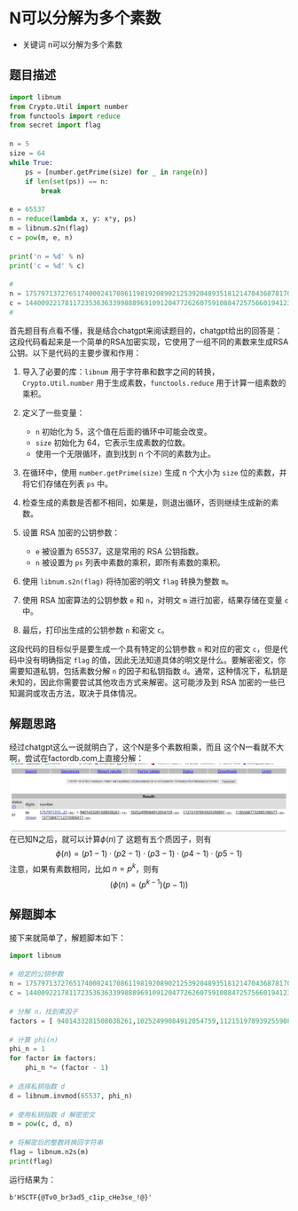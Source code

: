 # N可以分解为多个素数
- 关键词 n可以分解为多个素数
## 题目描述
```python
import libnum
from Crypto.Util import number
from functools import reduce
from secret import flag

n = 5
size = 64
while True:
    ps = [number.getPrime(size) for _ in range(n)]
    if len(set(ps)) == n:
        break

e = 65537
n = reduce(lambda x, y: x*y, ps)
m = libnum.s2n(flag)
c = pow(m, e, n)

print('n = %d' % n)
print('c = %d' % c)

#
n = 175797137276517400024170861198192089021253920489351812147043687817076482376379806063372376015921
c = 144009221781172353636339988896910912047726260759108847257566019412382083853598735817869933202168
#
```

首先题目有点看不懂，我是结合chatgpt来阅读题目的，chatgpt给出的回答是：
这段代码看起来是一个简单的RSA加密实现，它使用了一组不同的素数来生成RSA公钥。以下是代码的主要步骤和作用：

1. 导入了必要的库：`libnum` 用于字符串和数字之间的转换，`Crypto.Util.number` 用于生成素数，`functools.reduce` 用于计算一组素数的乘积。

2. 定义了一些变量：
   - `n` 初始化为 5，这个值在后面的循环中可能会改变。
   - `size` 初始化为 64，它表示生成素数的位数。
   - 使用一个无限循环，直到找到 n 个不同的素数为止。

3. 在循环中，使用 `number.getPrime(size)` 生成 n 个大小为 `size` 位的素数，并将它们存储在列表 `ps` 中。

4. 检查生成的素数是否都不相同，如果是，则退出循环，否则继续生成新的素数。

5. 设置 RSA 加密的公钥参数：
   - `e` 被设置为 65537，这是常用的 RSA 公钥指数。
   - `n` 被设置为 `ps` 列表中素数的乘积，即所有素数的乘积。

6. 使用 `libnum.s2n(flag)` 将待加密的明文 `flag` 转换为整数 `m`。

7. 使用 RSA 加密算法的公钥参数 `e` 和 `n`，对明文 `m` 进行加密，结果存储在变量 `c` 中。

8. 最后，打印出生成的公钥参数 `n` 和密文 `c`。

这段代码的目标似乎是要生成一个具有特定的公钥参数 `n` 和对应的密文 `c`，但是代码中没有明确指定 `flag` 的值，因此无法知道具体的明文是什么。要解密密文，你需要知道私钥，包括素数分解 `n` 的因子和私钥指数 `d`。通常，这种情况下，私钥是未知的，因此你需要尝试其他攻击方式来解密。这可能涉及到 RSA 加密的一些已知漏洞或攻击方法，取决于具体情况。

## 解题思路
经过chatgpt这么一说就明白了，这个N是多个素数相乘，而且
这个N一看就不大啊，尝试在factordb.com上直接分解：
![804769dd836a029336885e7d9e95ceff.png](../_resources/804769dd836a029336885e7d9e95ceff.png)
在已知N之后，就可以计算$\phi(n)$了
这题有五个质因子，则有
$$ \phi(n) = (p1-1) \cdot (p2-1) \cdot (p3-1) \cdot (p4-1) \cdot (p5-1) $$
注意，如果有素数相同，比如 $n = p^k$，则有
$$ (\phi(n) = (p^{k-1})(p-1)) $$

## 解题脚本
接下来就简单了，解题脚本如下：
```python
import libnum

# 给定的公钥参数
n = 175797137276517400024170861198192089021253920489351812147043687817076482376379806063372376015921
c = 144009221781172353636339988896910912047726260759108847257566019412382083853598735817869933202168

# 分解 n，找到素因子
factors = [ 9401433281508038261,10252499084912054759,11215197893925590897,11855687732085186571,13716847112310466417]

# 计算 phi(n)
phi_n = 1
for factor in factors:
    phi_n *= (factor - 1)

# 选择私钥指数 d
d = libnum.invmod(65537, phi_n)

# 使用私钥指数 d 解密密文
m = pow(c, d, n)

# 将解密后的整数转换回字符串
flag = libnum.n2s(m)
print(flag)
```

运行结果为：
```
b'HSCTF{@Tv0_br3ad5_c1ip_cHe3se_!@}'
```
